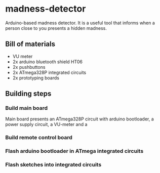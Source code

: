 # madness-detector
Arduino-based madness detector. It is a useful tool that informs when a person close to you presents a hidden madness.

## Bill of materials
* VU meter
* 2x arduino bluetooth shield HT06
* 2x pushbuttons
* 2x ATmega328P integrated circuits
* 2x prototyping boards

## Building steps
### Build main board
Main board presents an ATmega328P circuit with arduino bootloader, a power supply circuit, a VU-meter and a 
### Build remote control board
### Flash arduino bootloader in ATmega integrated circuits
### Flash sketches into integrated circuits
